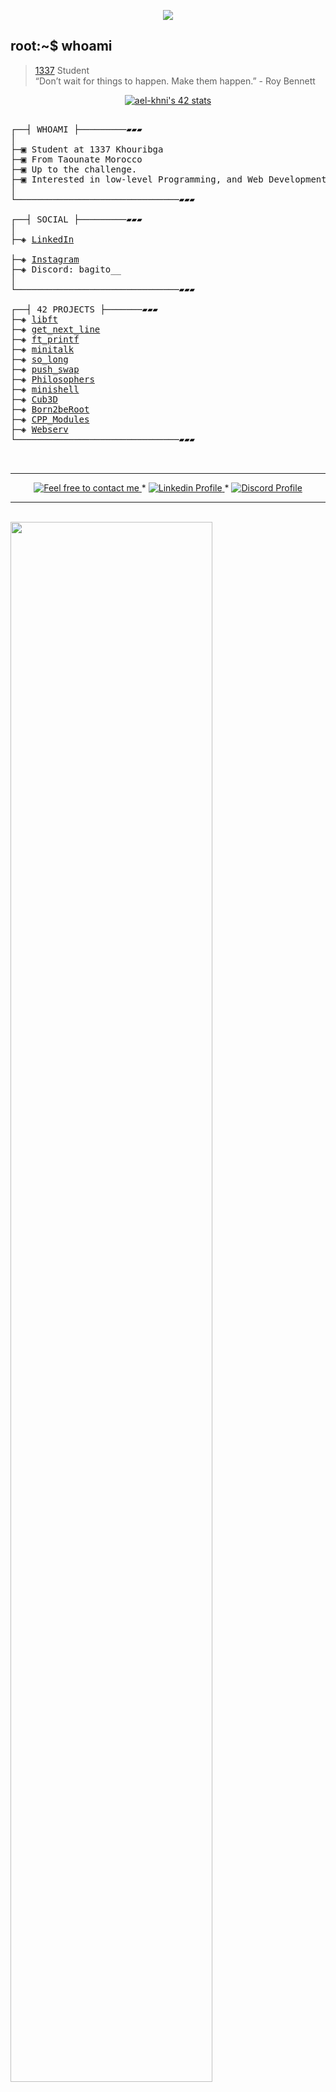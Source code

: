 </p>
<p align="center">  
<img src ="https://cdn.dribbble.com/users/2495095/screenshots/6022014/media/bde6ebc855e312547d5f791f427de779.gif">
</p>

## root:~$ whoami
>  [1337](https://1337.ma/en/) Student \
>  “Don’t wait for things to happen. Make them happen.” - Roy Bennett 


<p align="center">
<a href="https://github.com/oakoudad/badge42"><img src="https://badge.mediaplus.ma/blue/iez-zagh" alt="ael-khni's 42 stats" /></a>
</p>



<pre>

┌──┤ WHOAMI ├─────────▰▰▰
│
├─▣ Student at 1337 Khouribga
├─▣ From Taounate Morocco
├─▣ Up to the challenge.
├─▣ Interested in low-level Programming, and Web Development.
│
└───────────────────────────────▰▰▰

┌──┤ SOCIAL ├─────────▰▰▰
│
├─◈ <a href="https://www.linkedin.com/in/imad-ez-zaghba-8581342ab/">LinkedIn</a>
<!-- ├─◈ <a href="link here">Twitter</a> -->
├─◈ <a href="insta here">Instagram</a>
├─◈ Discord: bagito__
│
└───────────────────────────────▰▰▰

┌──┤ 42 PROJECTS ├───────▰▰▰
├─◈ <a href="https://github.com/iez-zagh/libft">libft</a>
├─◈ <a href="https://github.com/iez-zagh/get_next_line">get_next_line</a>
├─◈ <a href="https://github.com/iez-zagh/ft_printf">ft_printf</a>
├─◈ <a href="https://github.com/iez-zagh/minitalk">minitalk</a>
├─◈ <a href="https://github.com/iez-zagh/so_long">so_long</a>
├─◈ <a href="https://github.com/iez-zagh/push_swap">push_swap</a>
├─◈ <a href="https://github.com/iez-zagh/Philosophers">Philosophers</a>
├─◈ <a href="https://github.com/iez-zagh/minishell">minishell</a>
├─◈ <a href="https://github.com/iez-zagh/cub_3d">Cub3D</a>
├─◈ <a href="https://github.com/iez-zagh/Born2beRoot">Born2beRoot</a>
├─◈ <a href="https://github.com/iez-zagh/CPP_Modules">CPP_Modules</a>
├─◈ <a href="https://github.com/iez-zagh/webserv">Webserv</a>
└───────────────────────────────▰▰▰


</pre>

--------------

<p align="center">
	<a href="mailto:ezzaghba38@gmail.com">
		<img alt="Feel free to contact me" src="https://img.shields.io/badge/-Ask_me_anything-blue?style=flat&logo=Gmail&logoColor=white&link=mailto:achraf.elkhnissi@gmail.com&color=3d85c6" />
	</a>
	<span> * </span>
    <a href="https://www.linkedin.com/in/imad-ez-zaghba-8581342ab/">
        <img alt="Linkedin Profile" src="https://img.shields.io/badge/-Linkedin-0072b1?style=flat&logo=Linkedin&logoColor=white&link=https://www.linkedin.com/in/achrafelkhnissi/" />
    </a>
<!--     <span> * </span>
    <a href="https://twitter.com/suprivada">
        <img alt="Twitter Profile" src="https://img.shields.io/badge/-Twitter-0072b1?style=flat&logo=Twitter&logoColor=white&link=https://www.linkedin.com/in/achrafelkhnissi/&color=1DA1F2" />
    </a> -->
    <span> * </span>
    <a href="https://discord.com/users/1168882130844127315">
        <img alt="Discord Profile" src="https://img.shields.io/badge/-Discord-0072b1?style=flat&logo=Discord&logoColor=white&link=https://www.linkedin.com/in/achrafelkhnissi/&color=7289da" />
    </a>

</p>

---------------

<br>
<img width="80%" align="center" src="https://wakatime.com/share/@Born2Code/264d4d98-fa55-4f24-8834-697e5bb2dffd.svg">
<br>
<a width="80%" href="https://wakatime.com/@018d16f4-9561-4744-9338-4968825856af"><img width=35% src="https://wakatime.com/badge/user/018d16f4-9561-4744-9338-4968825856af.svg" alt="Total time coded since Jan 17 2024" /></a>
  <div>
<!-- 	<img alt="imadzaghba's visitors" src="https://komarev.com/ghpvc/?username=achrafelkhnissi&color=8c36db&style=flat&label=visitors" /> -->
<!-- 	<img alt="imadzaghba's followers" src="https://img.shields.io/github/followers/imad zaghba?color=blueviolet" /> -->
<!-- 	<img alt="imadzaghba's stars" src="https://img.shields.io/github/stars/achrafelkhnissi?color=blueviolet" /> -->
</p>

---------------
